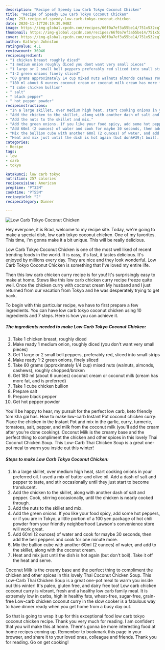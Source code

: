 ```yaml
---
description: "Recipe of Speedy Low Carb Tokyo Coconut Chicken"
title: "Recipe of Speedy Low Carb Tokyo Coconut Chicken"
slug: 293-recipe-of-speedy-low-carb-tokyo-coconut-chicken
date: 2020-11-17T20:19:39.948Z
image: https://img-global.cpcdn.com/recipes/66f0a7ef3a55be14/751x532cq70/low-carb-tokyo-coconut-chicken-recipe-main-photo.jpg
thumbnail: https://img-global.cpcdn.com/recipes/66f0a7ef3a55be14/751x532cq70/low-carb-tokyo-coconut-chicken-recipe-main-photo.jpg
cover: https://img-global.cpcdn.com/recipes/66f0a7ef3a55be14/751x532cq70/low-carb-tokyo-coconut-chicken-recipe-main-photo.jpg
author: Kathryn Johnston
ratingvalue: 4.1
reviewcount: 36946
recipeingredient:
- "1 chicken breast roughly diced"
- "1 medium onion roughly diced you dont want very small pieces"
- "1 large or 2 small bell peppers preferably red sliced into small strips"
- "1-2 green onions finely sliced"
- "60 grams approximately 14 cup mixed nuts walnuts almonds cashews roughly choppedbroken"
- "180 ml about 6 ounces coconut cream or coconut milk cream has more fat and is preferred"
- "1 cube chicken bullion"
- " salt"
- " black pepper"
- " hot pepper powder"
recipeinstructions:
- "In a large skillet, over medium high heat, start cooking onions in your preferred oil. I used a mix of butter and olive oil. Add a dash of salt and pepper to taste, and stir occasionally until they just start to become translucent."
- "Add the chicken to the skillet, along with another dash of salt and pepper. Cook, stirring occasionally, until the chicken is nearly cooked through."
- "Add the nuts to the skillet and mix."
- "Add the green onions. If you like your food spicy, add some hot peppers, or if you are in Tokyo, a little portion of a 100 yen package of hot chili powder from your friendly neighborhood Lawson&#39;s convenience store will work great."
- "Add 60ml (2 ounces) of water and cook for maybe 30 seconds, then add the bell peppers and cook for one minute more."
- "Mix the bullion cube with another 60ml (2 ounces) of water, and add to the skillet, along with the coconut cream."
- "Heat and mix just until the dish is hot again (but don&#39;t boil). Take it off the heat and serve."
categories:
- Recipe
tags:
- low
- carb
- tokyo

katakunci: low carb tokyo 
nutrition: 257 calories
recipecuisine: American
preptime: "PT32M"
cooktime: "PT55M"
recipeyield: "2"
recipecategory: Dinner

---
```



![Low Carb Tokyo Coconut Chicken](https://img-global.cpcdn.com/recipes/66f0a7ef3a55be14/751x532cq70/low-carb-tokyo-coconut-chicken-recipe-main-photo.jpg)

Hey everyone, it is Brad, welcome to my recipe site. Today, we're going to make a special dish, low carb tokyo coconut chicken. One of my favorites. This time, I'm gonna make it a bit unique. This will be really delicious.

Low Carb Tokyo Coconut Chicken is one of the most well liked of recent trending foods in the world. It is easy, it's fast, it tastes delicious. It's enjoyed by millions every day. They are nice and they look wonderful. Low Carb Tokyo Coconut Chicken is something that I've loved my entire life.

Then this low carb chicken curry recipe is for you! It&#39;s surprisingly easy to make at home. Stews like this low carb chicken curry recipe freeze quite well. Once the chicken curry with coconut cream My husband and I just returned from our vacation from Tokyo and he was desperately trying to get back.


To begin with this particular recipe, we have to first prepare a few ingredients. You can have low carb tokyo coconut chicken using 10 ingredients and 7 steps. Here is how you can achieve it.

<!--inarticleads1-->

##### The ingredients needed to make Low Carb Tokyo Coconut Chicken:

1. Take 1 chicken breast, roughly diced
1. Make ready 1 medium onion, roughly diced (you don&#39;t want very small pieces)
1. Get 1 large or 2 small bell peppers, preferably red, sliced into small strips
1. Make ready 1-2 green onions, finely sliced
1. Take 60 grams (approximately 1/4 cup) mixed nuts (walnuts, almonds, cashews), roughly chopped/broken
1. Get 180 ml (about 6 ounces) coconut cream or coconut milk (cream has more fat, and is preferred)
1. Take 1 cube chicken bullion
1. Prepare  salt
1. Prepare  black pepper
1. Get  hot pepper powder


You&#39;ll be happy to hear, my pursuit for the perfect low carb, keto friendly tom kha gai has. How to make low-carb Instant Pot coconut chicken curry: Place the chicken in the Instant Pot and mix in the garlic, curry, turmeric, tomatoes, salt, pepper, and milk from the coconut milk (you&#39;ll add the cream after you&#39;re done cooking). Coconut Milk is the creamy base and the perfect thing to compliment the chicken and other spices in this lovely Thai Coconut Chicken Soup. This Low-Carb Thai Chicken Soup is a great one-pot meal to warm you inside out this winter! 

<!--inarticleads2-->

##### Steps to make Low Carb Tokyo Coconut Chicken:

1. In a large skillet, over medium high heat, start cooking onions in your preferred oil. I used a mix of butter and olive oil. Add a dash of salt and pepper to taste, and stir occasionally until they just start to become translucent.
1. Add the chicken to the skillet, along with another dash of salt and pepper. Cook, stirring occasionally, until the chicken is nearly cooked through.
1. Add the nuts to the skillet and mix.
1. Add the green onions. If you like your food spicy, add some hot peppers, or if you are in Tokyo, a little portion of a 100 yen package of hot chili powder from your friendly neighborhood Lawson&#39;s convenience store will work great.
1. Add 60ml (2 ounces) of water and cook for maybe 30 seconds, then add the bell peppers and cook for one minute more.
1. Mix the bullion cube with another 60ml (2 ounces) of water, and add to the skillet, along with the coconut cream.
1. Heat and mix just until the dish is hot again (but don&#39;t boil). Take it off the heat and serve.


Coconut Milk is the creamy base and the perfect thing to compliment the chicken and other spices in this lovely Thai Coconut Chicken Soup. This Low-Carb Thai Chicken Soup is a great one-pot meal to warm you inside out this winter! It&#39;s paleo, gluten free, and dairy free too! Low carb chicken coconut curry is vibrant, fresh and a healthy low carb family meal. It is extremely low in carbs, high in healthy fats, wheat-free, sugar-free, grain-free Low-carb chicken coconut curry in the slow cooker is a fabulous way to have dinner ready when you get home from a busy day out. 

So that is going to wrap it up for this exceptional food low carb tokyo coconut chicken recipe. Thank you very much for reading. I am confident that you will make this at home. There's gonna be more interesting food at home recipes coming up. Remember to bookmark this page in your browser, and share it to your loved ones, colleague and friends. Thank you for reading. Go on get cooking!
